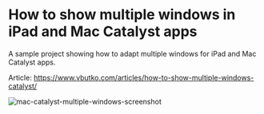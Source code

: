 # How to show multiple windows in iPad and Mac Catalyst apps

A sample project showing how to adapt multiple windows for iPad and Mac Catalyst apps.

Article: https://www.vbutko.com/articles/how-to-show-multiple-windows-catalyst/

![mac-catalyst-multiple-windows-screenshot](https://user-images.githubusercontent.com/56874756/150691466-10a7162f-29be-4cf3-8902-5e2ef29d1b82.png)
